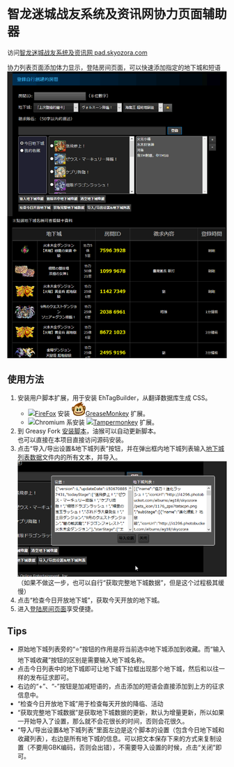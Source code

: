 # 智龙迷城战友系统及资讯网协力页面辅助器
访问[智龙迷城战友系统及资讯网 pad.skyozora.com](http://pad.skyozora.com/)

协力列表页面添加体力显示，登陆房间页面，可以快速添加指定的地下城和短语  
![预览图](https://raw.githubusercontent.com/Mapaler/pad.skyozora.com-Multiplay-Helper/master/images/preview.png)

## 使用方法
1. 安装用户脚本扩展，用于安装 EhTagBuilder，从翻译数据库生成 CSS。
   * [![](https://www.mozilla.org/media/img/firefox/favicon.dc6635050bf5.ico)FireFox](http://www.firefox.com) 安装 [![](https://github.com/greasemonkey/greasemonkey/raw/master/skin/icon32.png)GreaseMonkey](https://addons.mozilla.org/firefox/addon/greasemonkey/) 扩展。
   * ![](http://www.chromium.org/_/rsrc/1438879449147/config/customLogo.gif)Chromium 系安装 [![](https://addons.cdn.mozilla.net/user-media/addon_icons/683/683490-64.png?modified=1463757971)Tampermonkey](https://chrome.google.com/webstore/detail/tampermonkey/dhdgffkkebhmkfjojejmpbldmpobfkfo?hl=zh-CN) 扩展。
2. 到 Greasy Fork [安装脚本](https://greasyfork.org/scripts/33628)，油猴可以自动更新脚本。  
   也可以直接在本项目直接访问源码安装。
3. 点击“导入/导出设置&地下城列表”按钮，并在弹出框内地下城列表输入[地下城列表数据](https://raw.githubusercontent.com/Mapaler/pad.skyozora.com-Multiplay-Helper/master/stage-list.json)文件内的所有文本，并导入。  
   ![导入设置](https://raw.githubusercontent.com/Mapaler/pad.skyozora.com-Multiplay-Helper/master/images/ioconfig.png)  
   （如果不做这一步，也可以自行“获取完整地下城数据”，但是这个过程极其缓慢）  
4. 点击“检查今日开放地下城”，获取今天开放的地下城。
5. 进入[登陆房间页面](http://pad.skyozora.com/multiplay/register/)享受便捷。

## Tips
* 原始地下城列表旁的“⭐️”按钮的作用是将当前选中地下城添加到收藏。而“输入地下城收藏”按钮的区别是需要输入地下城名称。
* 点击今日列表中的地下城即可让地下城下拉框出现那个地下城，然后和以往一样的发布征求即可。
* 右边的“+”、“-”按钮是加减短语的，点击添加的短语会直接添加到上方的征求信息中。
* “检查今日开放地下城”用于检查每天开放的降临、活动
* “获取完整地下城数据”是获取地下城数据的更新，默认为增量更新，所以如果一开始导入了设置，那么就不会花很长的时间，否则会花很久。
* “导入/导出设置&地下城列表”里面左边是这个脚本的设置（包含今日地下城和收藏列表），右边是所有地下城的信息。可以把文本保存下来的方式来复制设置（不要用GBK编码，否则会出错），不需要导入设置的时候，点击“关闭”即可。
